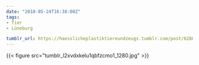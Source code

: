 ```yaml
---
date: "2010-05-24T16:38:00Z"
tags:
- Tier
- Lüneburg

tumblr_url: https://haesslicheplastiktiereundzeugs.tumblr.com/post/628844100
---
```

{{< figure src="tumblr_l2xvdxkelu1qbfzcmo1_1280.jpg" >}}
